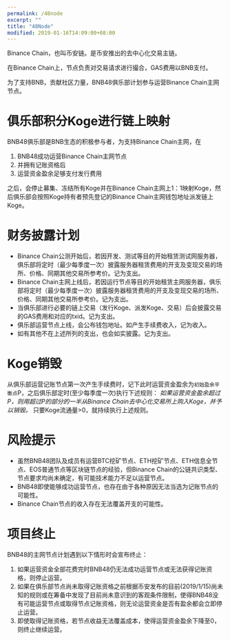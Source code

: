 ```yaml
---
permalink: /48node
excerpt: ""
title: "48Node"
modified: 2019-01-16T14:09:00+08:00
---
```

Binance Chain，也叫币安链。是币安推出的去中心化交易主链。

在Binance Chain上，节点负责对交易请求进行撮合，GAS费用以BNB支付。

为了支持BNB，贡献社区力量，BNB48俱乐部计划参与运营Binance Chain主网节点。

# 俱乐部积分Koge进行链上映射
BNB48俱乐部是BNB生态的积极参与者，为支持Binance Chain主网，在
1. BNB48成功运营Binance Chain主网节点
2. 并拥有记账资格后
3. 运营资金盈余足够支付发行费用

之后，会停止募集、冻结所有Koge并在Binance Chain主网上1：1映射Koge，然后俱乐部会按照Koge持有者预先登记的Binance Chain主网钱包地址派发链上Koge。

# 财务披露计划
- Binance Chain公测开始后，若因开发、测试等目的开始租赁测试网服务器，俱乐部将定时（最少每季度一次）披露服务器租赁费用的开支及变现交易的场所、价格、同期其他交易所参考价。记为支出。
- Binance Chain主网上线后，若因运行节点等目的开始租赁主网服务器，俱乐部将定时（最少每季度一次）披露服务器租赁费用的开支及变现交易的场所、价格、同期其他交易所参考价。记为支出。
- 当俱乐部进行必要的链上交易（发行Koge、派发Koge、交易）后会披露交易的GAS费用和对应的txid。记为支出。
- 俱乐部运营节点上线，会公布钱包地址。如产生手续费收入，记为收入。
- 如有其他不在上述所列的支出，也会如实披露。记为支出。

# Koge销毁
从俱乐部运营记账节点第一次产生手续费时，记下此时运营资金盈余为`初始盈余平衡点`P，之后俱乐部定时(至少每季度一次)执行下述规则：
*如果运营资金盈余超过P，则用超过P的部分的一半从Binance Chain去中心化交易所上购入Koge，并予以销毁。*
只要Koge流通量>0，就持续执行上述规则。

# 风险提示
- 虽然BNB48团队及成员有运营BTC挖矿节点、ETH挖矿节点、ETH信息全节点、EOS普通节点等区块链节点的经验，但Binance Chain的公链共识类型、节点要求均尚未确定，有可能技术能力不足以运营节点。
- BNB48即使能够成功运营节点，也存在由于各种原因无法当选为记账节点的可能性。
- Binance Chain节点的收入存在无法覆盖开支的可能性。
# 项目终止
BNB48的主网节点计划遇到以下情形时会宣布终止：
1. 如果运营资金全部花费完时BNB48仍无法成功运营节点或无法获得记账资格，则停止运营。
1. 如果在俱乐部节点尚未取得记账资格之前根据币安发布的目前(2019/1/15)尚未知的规则或在筹备中发现了目前尚未意识到的客观条件限制，使得BNB48没有可能运营节点或取得节点记账资格，则无论运营资金是否有盈余都会立即停止运营。
1. 即使取得记账资格，若节点收益无法覆盖成本，使得运营资金盈余下降至0，则终止继续运营。
